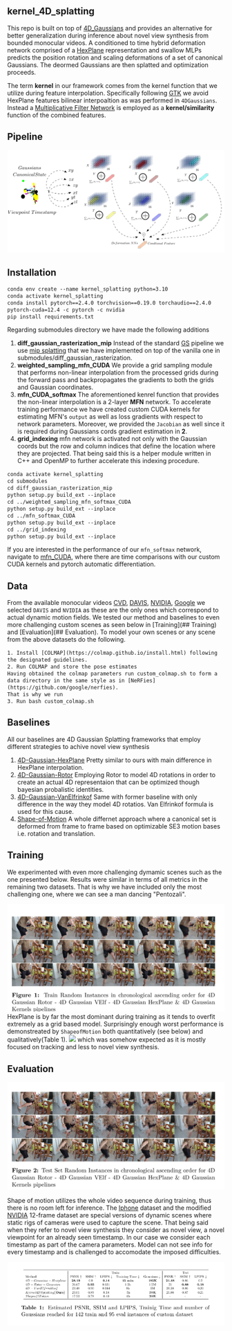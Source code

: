 ## kernel_4D_splatting

This repo is built on top of
[4D_Gaussians](https://github.com/hustvl/4DGaussians) and provides an
alternative for better generalization during inference about novel view
synthesis from bounded monocular videos.  A conditioned to time hybrid
deformation network comprised of a
[HexPlane](https://github.com/Caoang327/HexPlane) representation and swallow
MLPs predicts the position rotation and scaling deformations of a set of
canonical Gaussians. The deormed Gaussians are then splatted and optimization
proceeds.

The term **kernel** in our framework comes from the kernel function that we
utilize during feature interpolation.  Specifically following
[GTK](https://openaccess.thecvf.com/content/CVPR2024/papers/Zhao_Grounding_and_Enhancing_Grid-based_Models_for_Neural_Fields_CVPR_2024_paper.pdf)
we avoid HexPlane features bilinear interpoaltion as was performed in
`4DGaussians`.  Instead a [Multiplicative Filter
Network](https://openreview.net/forum?id=OmtmcPkkhT) is employed as a
**kernel/similarity** function of the combined features.

## Pipeline
![](./media/pipeline.png)
## Installation
```
conda env create --name kernel_splatting python=3.10
conda activate kernel_splatting
conda install pytorch==2.4.0 torchvision==0.19.0 torchaudio==2.4.0 pytorch-cuda=12.4 -c pytorch -c nvidia
pip install requirements.txt
```
Regarding submodules directory we have made the following additions
1. **diff_gaussian_rasterization_mip**
    Instead of the standard [GS](https://github.com/graphdeco-inria/gaussian-splatting) pipeline we use
    [mip splatting](https://arxiv.org/abs/2311.16493) that we have implemented on top of the vanilla one
    in submodules/diff_gaussian_rasterization.
2. **weighted_sampling_mfn_CUDA**
    We provide a grid sampling module that performs non-linear interpolation from the processed grids 
    during the forward pass and backpropagates the gradients to both the grids and Gaussian coordinates.
3. **mfn_CUDA_softmax**
    The aforementioned kenrel function that provides the non-linear interpolation is a 2-layer **MFN** network.
    To accelerate training performance we have created custom CUDA kernels for estimating MFN's  `output` as well as 
    loss gradients with respect to network parameters. Moreover, we provided the `Jacobian` as well since it is required
    during Gaussians cords gradient estimation in **2**.
4. **grid_indexing**
    mfn network is activated not only with the Gaussian coords but the row and column indices that define the location where they are projected. 
    That being said this is a helper module written in C++ and OpenMP to further accelerate this indexing procedure.
```
conda activate kernel_splatting
cd submodules
cd diff_gaussian_rasterization_mip
python setup.py build_ext --inplace
cd ../weighted_sampling_mfn_softmax_CUDA
python setup.py build_ext --inplace
cd ../mfn_softmax_CUDA
python setup.py build_ext --inplace
cd ../grid_indexing
python setup.py build_ext --inplace
```
If you are interested in the performance of our `mfn_softmax` network, navigate
to [mfn_CUDA](https://github.com/panospaschalidis/mfn_CUDA), where there are
time comparisons with our custom CUDA kernels and pytorch automatic
differentiation.

## Data 
From the available monocular videos  [CVD](https://roxanneluo.github.io/Consistent-Video-Depth-Estimation/), [DAVIS](https://davischallenge.org/), [NVIDIA](https://gorokee.github.io/jsyoon/dynamic_synth/), [Google](https://augmentedperception.github.io/deepviewvideo/) we selected `DAVIS` and `NVIDIA` as these are the only ones
which correspond to actual dynamic motion fields. We tested our method and baselines to even more challenging 
custom scenes as seen below in [Training](## Training) and [Evaluation](## Evaluation).
To model your own scenes or any scene from the above datasets do the following.
```
1. Install [COLMAP](https://colmap.github.io/install.html) following the designated guidelines.
2. Run COLMAP and store the pose estimates
Having obtained the colmap parameters run custom_colmap.sh to form a data directory in the same style as in [NeRFies](https://github.com/google/nerfies).
That is why we run
3. Run bash custom_colmap.sh
```
## Baselines
All our baselines are 4D Gaussian Splatting frameworks that employ different strategies 
to achive novel view synthesis
1. [4D-Gaussian-HexPlane](https://github.com/hustvl/4DGaussians)
Pretty similar to ours with main difference in HexPlane interpolation.
2. [4D-Gaussian-Rotor](https://github.com/weify627/4D-Rotor-Gaussians)
Employing Rotor to model 4D rotations in order to create an actual 4D representaion
that can be optimized though bayesian probalistic identities.
3. [4D-Gaussian-VanElfrinkof](https://github.com/fudan-zvg/4d-gaussian-splatting)
Same with former baseline with only difference in the way they model 4D rotatios. Van 
Elfrinkof formula is used for this cause.
4. [Shape-of-Motion](https://github.com/vye16/shape-of-motion/)
A whole differnet approach where a canonical set is deformed from frame to frame based on
optimizable SE3 motion bases i.e. rotation and translation.

## Training
We experimented with even more challenging dymamic scenes such as the one presented below.
Results were similar in terms of all metrics in the remaining two datasets. That is why we have included
only the most challenging one, where we can see a man dancing "Pentozali".

![](./media/train.png)
HexPlane is by far the most dominant during training as it tends to overfit extremely as a grid based model.
Surprisingly enough worst performance is demonstreated by `ShapeofMotion` both quantitatively (see below) and qualitatively(Table 1).
![](./media/shape_of_motion.png)
which was somehow expected as it is mostly focused on tracking and less to novel view synthesis.
## Evaluation

![](./media/test.png)

Shape of motion utilizes the whole video sequence during training, thus there
is no room left for inference.  The [Iphone](https://github.com/KAIR-BAIR/dycheck) dataset and the modified [NVIDIA](https://github.com/gaochen315/DynamicNeRF)
12-frame dataset are special versions of dynamic scenes where static rigs of
cameras were used to capture the scene. That being said when they refer to
novel view synthesis they consider as novel view, a novel viewpoint for an
already seen timestamp.  In our case we consider each timestamp as part of the
camera parameters. Model can not see info for every timestamp and is challenged
to accomodate the imposed difficulties.

![](./media/metrics.png)

